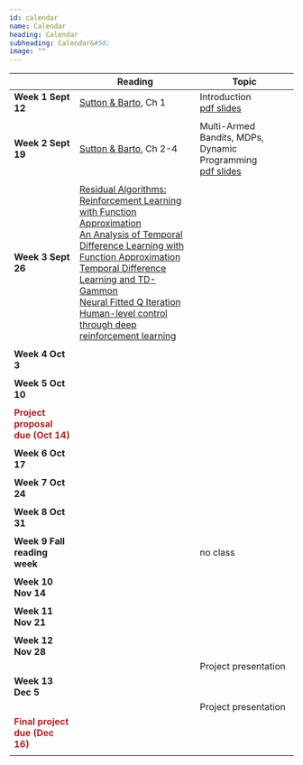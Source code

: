 ```yaml
---
id: calendar
name: Calendar
heading: Calendar
subheading: Calendar&#58;
image: ""
---
```


|           | Reading                | Topic
|-----------|------------------------|---------
| **Week 1 Sept 12**   | [Sutton & Barto](https://drive.google.com/file/d/1opPSz5AZ_kVa1uWOdOiveNiBFiEOHjkG/view), Ch 1       | Introduction <br/> [pdf slides](/assets/slides/lec1.pdf) 
| | |
| **Week 2 Sept 19**   | [Sutton & Barto](https://drive.google.com/file/d/1opPSz5AZ_kVa1uWOdOiveNiBFiEOHjkG/view), Ch 2-4     | Multi-Armed Bandits, MDPs, Dynamic Programming  <br/> [pdf slides](/assets/slides/lec2.pdf)
| | |
| **Week 3 Sept 26** | [Residual Algorithms: Reinforcement Learning with Function Approximation](http://www.leemon.com/papers/1995b.pdf) <br> [An Analysis of Temporal Difference Learning with Function Approximation](http://web.mit.edu/jnt/www/Papers/J063-97-bvr-td.pdf) <br> [Temporal Difference Learning and TD-Gammon](http://enzodesiage.com/wp-content/uploads/2017/08/tesauro-tdgammon-1995.pdf) <br> [Neural Fitted Q Iteration](http://ml.informatik.uni-freiburg.de/former/_media/publications/rieecml05.pdf) <br> [Human-level control through deep reinforcement learning](https://storage.googleapis.com/deepmind-media/dqn/DQNNaturePaper.pdf)          |  
|                    |               |  
| **Week 4 Oct 3**   |               |  
|                    |               |  
| **Week 5 Oct 10**  |               |  
|                    |               |  
| **<span style="color:#b32425">Project proposal due (Oct 14)</span>**            |        |
|                   |               |  
| **Week 6 Oct 17**  |               |  
|                    |               |  
| **Week 7 Oct 24**  |               |  
|                    |               |  
| **Week 8 Oct 31**  |               |  
|                    |               |  
| **Week 9 Fall reading week** |     | no class   
|                    |               |  
| **Week 10 Nov 14** |               |  
|                    |               |  
| **Week 11 Nov 21** |               |  
|                    |               |  
| **Week 12 Nov 28** |               |  
|                    |               | Project presentation
| **Week 13 Dec 5**  |               |  
|                    |               | Project presentation
| **<span style="color:#b32425">Final project due (Dec 16)</span>**           |        |
|                    |               |  
